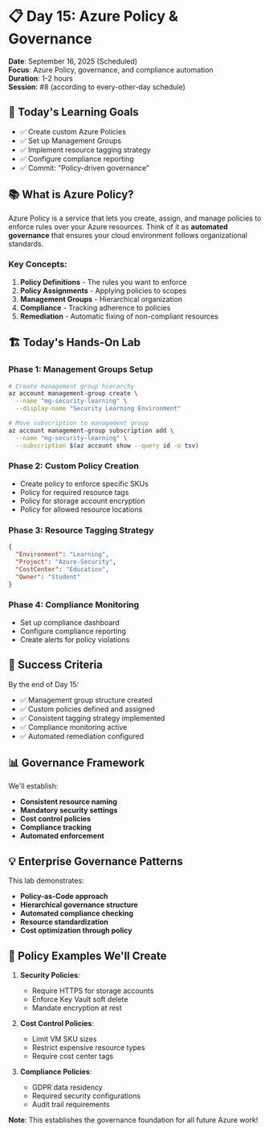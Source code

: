 # 📋 Day 15: Azure Policy & Governance

**Date**: September 16, 2025 (Scheduled)  
**Focus**: Azure Policy, governance, and compliance automation  
**Duration**: 1-2 hours  
**Session**: #8 (according to every-other-day schedule)

## 🎯 **Today's Learning Goals** 

- ✅ Create custom Azure Policies
- ✅ Set up Management Groups
- ✅ Implement resource tagging strategy
- ✅ Configure compliance reporting
- ✅ Commit: "Policy-driven governance"

## 📚 **What is Azure Policy?**

Azure Policy is a service that lets you create, assign, and manage policies to enforce rules over your Azure resources. Think of it as **automated governance** that ensures your cloud environment follows organizational standards.

### **Key Concepts**:
1. **Policy Definitions** - The rules you want to enforce
2. **Policy Assignments** - Applying policies to scopes
3. **Management Groups** - Hierarchical organization
4. **Compliance** - Tracking adherence to policies
5. **Remediation** - Automatic fixing of non-compliant resources

## 🏗️ **Today's Hands-On Lab**

### **Phase 1: Management Groups Setup**
```bash
# Create management group hierarchy
az account management-group create \
  --name "mg-security-learning" \
  --display-name "Security Learning Environment"

# Move subscription to management group
az account management-group subscription add \
  --name "mg-security-learning" \
  --subscription $(az account show --query id -o tsv)
```

### **Phase 2: Custom Policy Creation**
- Create policy to enforce specific SKUs
- Policy for required resource tags
- Policy for storage account encryption
- Policy for allowed resource locations

### **Phase 3: Resource Tagging Strategy**
```json
{
  "Environment": "Learning",
  "Project": "Azure-Security",
  "CostCenter": "Education",
  "Owner": "Student"
}
```

### **Phase 4: Compliance Monitoring**
- Set up compliance dashboard
- Configure compliance reporting
- Create alerts for policy violations

## 🎯 **Success Criteria**

By the end of Day 15:
- ✅ Management group structure created
- ✅ Custom policies defined and assigned
- ✅ Consistent tagging strategy implemented
- ✅ Compliance monitoring active
- ✅ Automated remediation configured

## 📊 **Governance Framework**

We'll establish:
- **Consistent resource naming**
- **Mandatory security settings**
- **Cost control policies**
- **Compliance tracking**
- **Automated enforcement**

## 💡 **Enterprise Governance Patterns**

This lab demonstrates:
- **Policy-as-Code approach**
- **Hierarchical governance structure**
- **Automated compliance checking**
- **Resource standardization**
- **Cost optimization through policy**

## 🔧 **Policy Examples We'll Create**

1. **Security Policies**:
   - Require HTTPS for storage accounts
   - Enforce Key Vault soft delete
   - Mandate encryption at rest

2. **Cost Control Policies**:
   - Limit VM SKU sizes
   - Restrict expensive resource types
   - Require cost center tags

3. **Compliance Policies**:
   - GDPR data residency
   - Required security configurations
   - Audit trail requirements

**Note**: This establishes the governance foundation for all future Azure work!